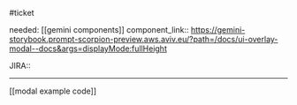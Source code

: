 #ticket 

needed: [[gemini components]]
component_link:: https://gemini-storybook.prompt-scorpion-preview.aws.aviv.eu/?path=/docs/ui-overlay-modal--docs&args=displayMode:fullHeight

JIRA::
___

[[modal example code]]
